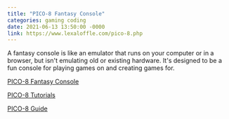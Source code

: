 ```yaml
---
title: "PICO-8 Fantasy Console"
categories: gaming coding
date: 2021-06-13 13:50:00 -0000
link: https://www.lexaloffle.com/pico-8.php
---
```

A fantasy console is like an emulator that runs on your computer or in a browser, but isn't emulating old or existing hardware. It's designed to be a fun console for playing games on and creating games for.

[PICO-8 Fantasy Console](https://www.lexaloffle.com/pico-8.php)

[PICO-8 Tutorials](https://nerdyteachers.com/PICO-8/)

[PICO-8 Guide](https://nerdyteachers.com/PICO-8/Guide/)